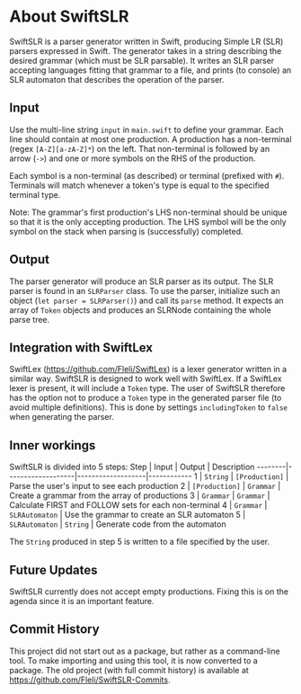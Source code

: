 # About SwiftSLR

SwiftSLR is a parser generator written in Swift, producing Simple LR (SLR) parsers expressed in Swift.
The generator takes in a string describing the desired grammar (which must be SLR parsable). It writes
an SLR parser accepting languages fitting that grammar to a file, and prints (to console) an SLR automaton
that describes the operation of the parser.

## Input

Use the multi-line string `input` in `main.swift` to define your grammar. Each line should contain at most
one production. A production has a non-terminal (regex `[A-Z][a-zA-Z]*`) on the left. That non-terminal is
followed by an arrow (`->`) and one or more symbols on the RHS of the production.

Each symbol is a non-terminal (as described) or terminal (prefixed with `#`). Terminals will match whenever 
a token's type is equal to the specified terminal type. 

Note: The grammar's first production's LHS non-terminal should be unique so that it is the only accepting
production. The LHS symbol will be the only symbol on the stack when parsing is (successfully) completed.

## Output

The parser generator will produce an SLR parser as its output. The SLR parser is found in an `SLRParser`
class. To use the parser, initialize such an object (`let parser = SLRParser()`) and call its `parse`
method. It expects an array of `Token` objects and produces an SLRNode containing the whole parse tree.

## Integration with SwiftLex

SwiftLex (https://github.com/Fleli/SwiftLex) is a lexer generator written in a similar way. SwiftSLR is
designed to work well with SwiftLex. If a SwiftLex lexer is present, it will include a `Token` type. The
user of SwiftSLR therefore has the option not to produce a `Token` type in the generated parser file (to
avoid multiple definitions). This is done by settings `includingToken` to `false` when generating the parser.

## Inner workings

SwiftSLR is divided into 5 steps:
 Step   | Input             | Output            | Description 
--------|-------------------|-------------------|------------
1       | `String`          | `[Production]`    | Parse the user's input to see each production
2       | `[Production]`    | `Grammar`         | Create a grammar from the array of productions
3       | `Grammar`         | `Grammar`            | Calculate FIRST and FOLLOW sets for each non-terminal
4       | `Grammar`         | `SLRAutomaton`    | Use the grammar to create an SLR automaton
5       | `SLRAutomaton`    | `String`          | Generate code from the automaton

The `String` produced in step 5 is written to a file specified by the user.

## Future Updates

SwiftSLR currently does not accept empty productions. Fixing this is on the agenda since it is an important feature.

## Commit History

This project did not start out as a package, but rather as a command-line tool. To make importing and using this tool, it is now converted to a package. The old project (with full commit history) is available at https://github.com/Fleli/SwiftSLR-Commits.

